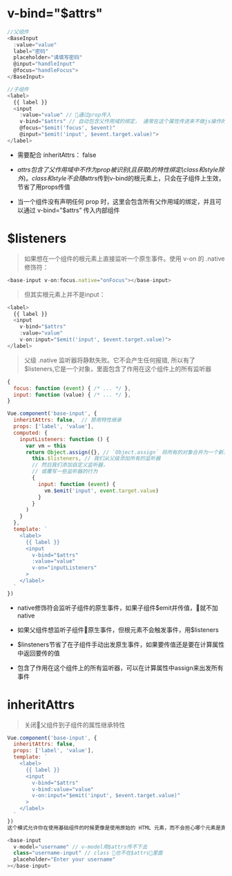# v-bind="$attrs"

```js
//父组件
<BaseInput
  :value="value"
  label="密码"
  placeholder="请填写密码"
  @input="handleInput"
  @focus="handleFocus">
</BaseInput>

//子组件
<label>
  {{ label }}
  <input
    :value="value" // 通过prop传入
    v-bind="$attrs" // 自动包含父作用域的绑定， 通常在这个属性传进来不做js操作的时候可以用，不知道在this.$attrs中能不能拿到，如果可以拿到就极好了。。。。。。。
    @focus="$emit('focus', $event)"
    @input="$emit('input', $event.target.value)">
</label>
```

- 需要配合 inheritAttrs： false

- $attrs包含了父作用域中不作为 prop 被识别 (且获取) 的特性绑定 (class 和 style 除外)。class 和 style不会随$attrs传到v-bind的根元素上，只会在子组件上生效，节省了用props传值

- 当一个组件没有声明任何 prop 时，这里会包含所有父作用域的绑定，并且可以通过 v-bind=”$attrs” 传入内部组件

# $listeners

> 如果想在一个组件的根元素上直接监听一个原生事件。使用 v-on 的 .native 修饰符：

```js
<base-input v-on:focus.native="onFocus"></base-input>
```

> 但其实根元素上并不是input：

```js
<label>
  {{ label }}
  <input
    v-bind="$attrs"
    :value="value"
    v-on:input="$emit('input', $event.target.value)">
</label>
```

> 父级 .native 监听器将静默失败。它不会产生任何报错, 所以有了$listeners,它是一个对象，里面包含了作用在这个组件上的所有监听器

```js
{
  focus: function (event) { /* ... */ },
  input: function (value) { /* ... */ },
}
```

```js
Vue.component('base-input', {
  inheritAttrs: false,  // 禁用特性继承
  props: ['label', 'value'],
  computed: {
    inputListeners: function () {
      var vm = this
      return Object.assign({}, // `Object.assign` 将所有的对象合并为一个新对象
        this.$listeners, // 我们从父级添加所有的监听器
        // 然后我们添加自定义监听器，
        // 或覆写一些监听器的行为
        {
          input: function (event) {
            vm.$emit('input', event.target.value)
          }
        }
      )
    }
  },
  template: `
    <label>
      {{ label }}
      <input
        v-bind="$attrs"
        :value="value"
        v-on="inputListeners"
      >
    </label>
  `
})
```

- native修饰符会监听子组件的原生事件，如果子组件$emit并传值，就不加native

- 如果父组件想监听子组件原生事件，但根元素不会触发事件，用$listeners

- $linsteners节省了在子组件手动出发原生事件，如果要传值还是要在计算属性中返回要传的值

- 包含了作用在这个组件上的所有监听器，可以在计算属性中assign来出发所有事件

# inheritAttrs

> 关闭父组件到子组件的属性继承特性

```js
Vue.component('base-input', {
  inheritAttrs: false,
  props: ['label', 'value'],
  template: `
    <label>
      {{ label }}
      <input
        v-bind="$attrs"
        v-bind:value="value"
        v-on:input="$emit('input', $event.target.value)"
      >
    </label>
  `
})
这个模式允许你在使用基础组件的时候更像是使用原始的 HTML 元素，而不会担心哪个元素是真正的根元素：

<base-input
  v-model="username" // v-model用$attrs传不下去
  class="username-input" // class 也不在$attrs里面
  placeholder="Enter your username"
></base-input>
```
